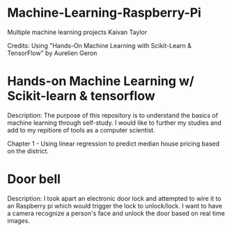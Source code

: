 # Machine-Learning-Raspberry-Pi
Multiple machine learning projects
Kaivan Taylor

Credits: Using "Hands-On Machine Learning with Scikit-Learn & TensorFlow" by Aurelien Geron

# Hands-on Machine Learning w/ Scikit-learn & tensorflow
Description:
The purpose of this repository is to understand the basics of machine learning through self-study. I would like to further my studies
and add to my repitiore of tools as a computer scientist.

Chapter 1 - Using linear regression to predict median house pricing based on the district.


# Door bell

Description: I took apart an electronic door lock and attempted to wire it to an Raspberry pi which would trigger the lock to unlock/lock. I want to have a camera recognize a person's face and unlock the door based on real time images.
